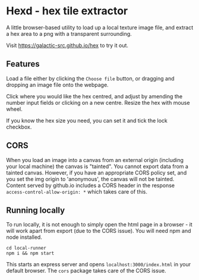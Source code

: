 # Hexd - hex tile extractor

A little browser-based utility to load up a local texture image file, and extract a hex area to a png with a transparent surrounding.

Visit https://galactic-src.github.io/hex to try it out.


## Features

Load a file either by clicking the `Choose file` button, or dragging and dropping an image file onto the webpage.

Click where you would like the hex centred, and adjust by amending the number input fields or clicking on a new centre. Resize the hex with mouse wheel.

If you know the hex size you need, you can set it and tick the lock checkbox.


## CORS

When you load an image into a canvas from an external origin (including your local machine) the canvas is "tainted". You cannot export data from a tainted canvas. However, if you have an appropriate CORS policy set, and you set the img origin to 'anonymous', the canvas will not be tainted. Content served by github.io includes a CORS header in the response `access-control-allow-origin: *` which takes care of this.


## Running locally

To run locally, it is not enough to simply open the html page in a browser - it will work apart from export (due to the CORS issue). You will need npm and node installed.

```
cd local-runner
npm i && npm start
```
This starts an express server and opens `localhost:3000/index.html` in your default browser. The `cors` package takes care of the CORS issue.
